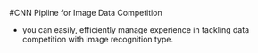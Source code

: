 #CNN Pipline for Image Data Competition
- you can easily, efficiently manage experience in tackling data competition with image recognition type.
